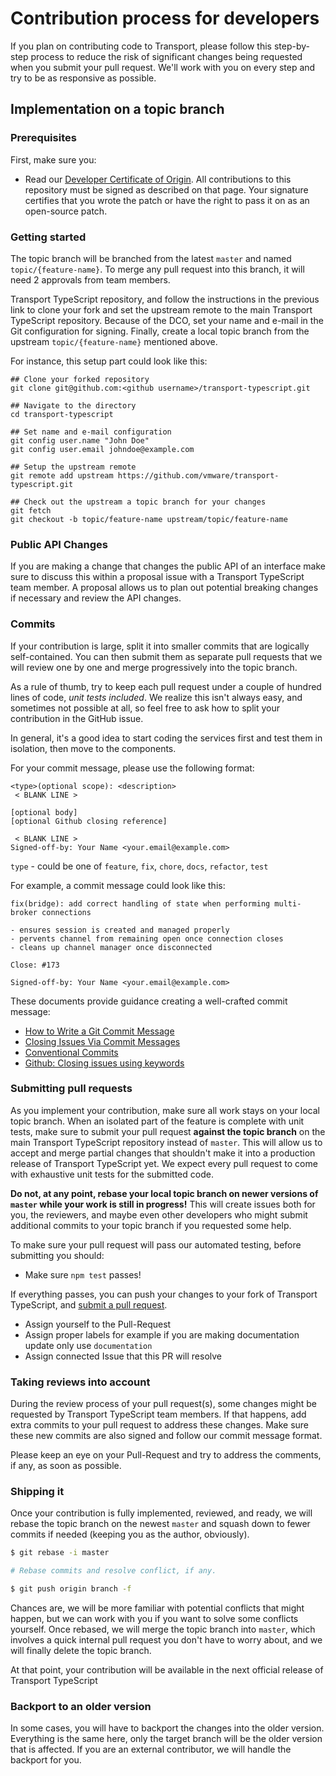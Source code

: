 # Contribution process for developers

If you plan on contributing code to Transport, please follow this step-by-step
process to reduce the risk of significant changes being requested when you
submit your pull request. We'll work with you on every step and try to be as
responsive as possible.

## Implementation on a topic branch

### Prerequisites

First, make sure you:

- Read our [Developer Certificate of Origin](https://cla.vmware.com/dco). All
  contributions to this repository must be signed as described on that page.
  Your signature certifies that you wrote the patch or have the right to pass it
  on as an open-source patch.

### Getting started

The topic branch will be branched from the latest `master` and named `topic/{feature-name}`. To merge any pull request into
this branch, it will need 2 approvals from team members.

Transport TypeScript repository, and follow the instructions in the previous link to clone
your fork and set the upstream remote to the main Transport TypeScript repository. Because of
the DCO, set your name and e-mail in the Git configuration for signing. Finally,
create a local topic branch from the upstream `topic/{feature-name}` mentioned
above.

For instance, this setup part could look like this:

```shell
## Clone your forked repository
git clone git@github.com:<github username>/transport-typescript.git

## Navigate to the directory
cd transport-typescript

## Set name and e-mail configuration
git config user.name "John Doe"
git config user.email johndoe@example.com

## Setup the upstream remote
git remote add upstream https://github.com/vmware/transport-typescript.git

## Check out the upstream a topic branch for your changes
git fetch
git checkout -b topic/feature-name upstream/topic/feature-name
```

### Public API Changes

If you are making a change that changes the public API of an interface make sure
to discuss this within a proposal issue with a Transport TypeScript team member. A proposal
allows us to plan out potential breaking changes if necessary and review the API
changes. 

### Commits

If your contribution is large, split it into smaller commits that are logically
self-contained. You can then submit them as separate pull requests that we will
review one by one and merge progressively into the topic branch.

As a rule of thumb, try to keep each pull request under a couple of hundred lines of code,
_unit tests included_. We realize this isn't always easy, and sometimes not
possible at all, so feel free to ask how to split your contribution in the
GitHub issue.

In general, it's a good idea to start coding the services first
and test them in isolation, then move to the components.

For your commit message, please use the following format:

```
<type>(optional scope): <description>
 < BLANK LINE >

[optional body]
[optional Github closing reference]

 < BLANK LINE >
Signed-off-by: Your Name <your.email@example.com>
```

`type` - could be one of `feature`, `fix`, `chore`, `docs`, `refactor`, `test`


For example, a commit message could look like this:

```
fix(bridge): add correct handling of state when performing multi-broker connections

- ensures session is created and managed properly
- pervents channel from remaining open once connection closes
- cleans up channel manager once disconnected

Close: #173

Signed-off-by: Your Name <your.email@example.com>
```

These documents provide guidance creating a well-crafted commit message:

- [How to Write a Git Commit Message](http://chris.beams.io/posts/git-commit/)
- [Closing Issues Via Commit Messages](https://help.github.com/articles/closing-issues-via-commit-messages/)
- [Conventional Commits ](https://www.conventionalcommits.org/en/v1.0.0-beta.4/)
- [Github: Closing issues using keywords](https://help.github.com/en/articles/closing-issues-using-keywords)

### Submitting pull requests

As you implement your contribution, make sure all work stays on your local topic
branch. When an isolated part of the feature is complete with unit tests, make
sure to submit your pull request **against the topic branch** on the main
Transport TypeScript repository instead of `master`. This will allow us to accept and merge
partial changes that shouldn't make it into a production release of Transport TypeScript yet.
We expect every pull request to come with exhaustive unit tests for the
submitted code.

**Do not, at any point, rebase your local topic branch on newer versions of `master` while your work is still in progress!**
This will create issues both for you, the reviewers, and maybe even other
developers who might submit additional commits to your topic branch if you
requested some help.

To make sure your pull request will pass our automated testing, before submitting
you should:

- Make sure `npm test` passes!
  
If everything passes, you can push your changes to your fork of Transport TypeScript, and [submit a pull request](https://help.github.com/articles/about-pull-requests/).

- Assign yourself to the Pull-Request
- Assign proper labels for example if you are making documentation update only use `documentation`
- Assign connected Issue that this PR will resolve

### Taking reviews into account

During the review process of your pull request(s), some changes might be
requested by Transport TypeScript team members. If that happens, add extra commits to your
pull request to address these changes. Make sure these new commits are also
signed and follow our commit message format.

Please keep an eye on your Pull-Request and try to address the comments, if any,
as soon as possible.

### Shipping it

Once your contribution is fully implemented, reviewed, and ready, we will rebase
the topic branch on the newest `master` and squash down to fewer commits if
needed (keeping you as the author, obviously).

```bash
$ git rebase -i master

# Rebase commits and resolve conflict, if any.

$ git push origin branch -f
```

Chances are, we will be more familiar with potential conflicts that might happen,
but we can work with you if you want to solve some conflicts yourself. Once
rebased, we will merge the topic branch into `master`, which involves a quick
internal pull request you don't have to worry about, and we will finally delete
the topic branch.

At that point, your contribution will be available in the next official release
of Transport TypeScript

### Backport to an older version

In some cases, you will have to backport the changes into the older version.
Everything is the same here, only the target branch will be the older version
that is affected. If you are an external contributor, we will handle the
backport for you.
